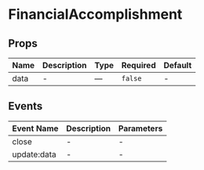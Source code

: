 # FinancialAccomplishment

## Props

<!-- @vuese:FinancialAccomplishment:props:start -->
|Name|Description|Type|Required|Default|
|---|---|---|---|---|
|data|-|—|`false`|-|

<!-- @vuese:FinancialAccomplishment:props:end -->


## Events

<!-- @vuese:FinancialAccomplishment:events:start -->
|Event Name|Description|Parameters|
|---|---|---|
|close|-|-|
|update:data|-|-|

<!-- @vuese:FinancialAccomplishment:events:end -->


